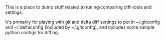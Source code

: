 This is a place to dump stuff related to tuning/comparing diff-tools and
settings.

It's primarily for playing with git and delta diff settings to put in
~/.gitconfig and ~/.deltaconfig (included by ~/.gitconfig), and includes some
sample python configs for diffing.
